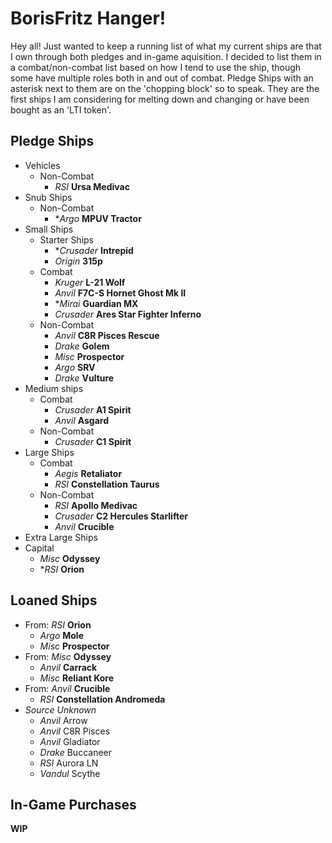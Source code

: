 # BorisFritz Hanger!

Hey all!  Just wanted to keep a running list of what my current ships are that I own through both pledges and in-game aquisition.
I decided to list them in a combat/non-combat list based on how I tend to use the ship, though some have multiple roles both in and out of combat.
Pledge Ships with an asterisk next to them are on the 'chopping block' so to speak.  They are the first ships I am considering for melting down and changing or have been bought as an 'LTI token'.

## Pledge Ships

- Vehicles
    - Non-Combat
        - _RSI_ **Ursa Medivac**
- Snub Ships
    - Non-Combat
        - \*_Argo_ **MPUV Tractor**
- Small Ships
    - Starter Ships
        - \*_Crusader_ **Intrepid**
        - _Origin_ **315p**
    - Combat
        - _Kruger_ **L-21 Wolf**
        - _Anvil_ **F7C-S Hornet Ghost Mk II**
        - \*_Mirai_ **Guardian MX**
        - _Crusader_ **Ares Star Fighter Inferno**
    - Non-Combat
        - _Anvil_ **C8R Pisces Rescue**
        - _Drake_ **Golem**
        - _Misc_ **Prospector**
        - _Argo_ **SRV**
        - _Drake_ **Vulture**
- Medium ships
    - Combat
        - _Crusader_ **A1 Spirit**
        - _Anvil_ **Asgard**
    - Non-Combat
        - _Crusader_ **C1 Spirit**
- Large Ships
    - Combat
        - _Aegis_ **Retaliator**
        - _RSI_ **Constellation Taurus**
    - Non-Combat
        - _RSI_ **Apollo Medivac**
        - _Crusader_ **C2 Hercules Starlifter**
        - _Anvil_ **Crucible**
- Extra Large Ships
- Capital
    - _Misc_ **Odyssey**
    - \*_RSI_ **Orion**

## Loaned Ships

- From: _RSI_ **Orion**
    - _Argo_ **Mole**
    - _Misc_ **Prospector**
- From: _Misc_ **Odyssey**
    - _Anvil_ **Carrack**
    - _Misc_ **Reliant Kore**
- From: _Anvil_ **Crucible**
    - _RSI_ **Constellation Andromeda**
- _Source Unknown_
    - _Anvil_ Arrow
    - _Anvil_ C8R Pisces
    - _Anvil_ Gladiator
    - _Drake_ Buccaneer
    - _RSI_ Aurora LN
    - _Vandul_ Scythe

## In-Game Purchases

**WIP**
